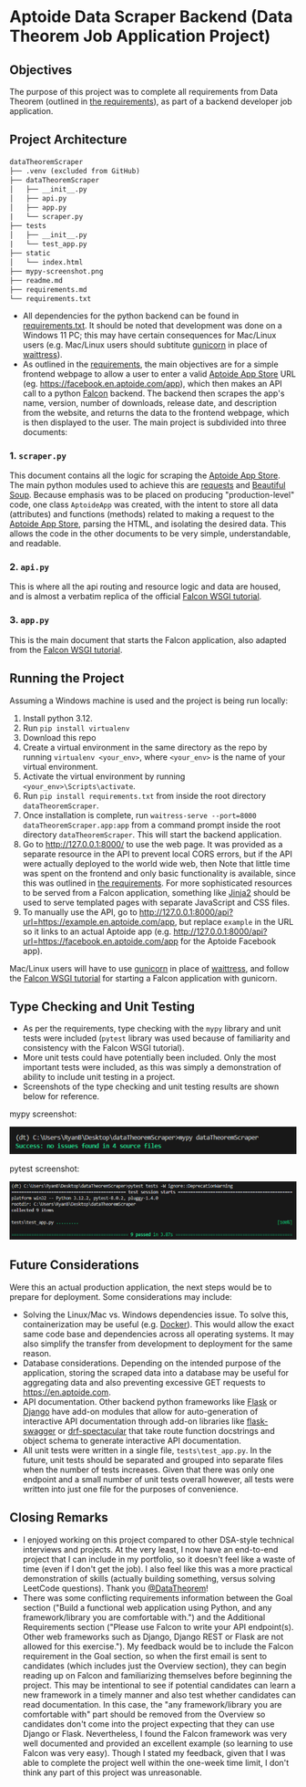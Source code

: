# Aptoide Data Scraper Backend (Data Theorem Job Application Project)

## Objectives

The purpose of this project was to complete all requirements from Data Theorem (outlined in [the requirements](requirements.md)), as part of a backend developer job application.

## Project Architecture

```
dataTheoremScraper
├── .venv (excluded from GitHub)
├── dataTheoremScraper
│   ├── __init__.py
│   ├── api.py
│   ├── app.py
|   └── scraper.py
├── tests
│   ├── __init__.py
|   └── test_app.py
├── static
│   └── index.html
├── mypy-screenshot.png
├── readme.md
├── requirements.md
└── requirements.txt
```

-  All dependencies for the python backend can be found in [requirements.txt](requirements.txt). It should be noted that development was done on a Windows 11 PC; this may have certain consequences for Mac/Linux users (e.g. Mac/Linux users should subtitute [gunicorn](https://docs.gunicorn.org/en/stable/) in place of [waittress](https://docs.pylonsproject.org/projects/waitress/en/stable/)).
-  As outlined in the [requirements](requirements.md), the main objectives are for a simple frontend webpage to allow a user to enter a valid [Aptoide App Store](https://en.aptoide.com/) URL (eg. https://facebook.en.aptoide.com/app), which then makes an API call to a python [Falcon](https://falcon.readthedocs.io/) backend. The backend then scrapes the app's name, version, number of downloads, release date, and description from the website, and returns the data to the frontend webpage, which is then displayed to the user. The main project is subdivided into three documents:

### 1. `scraper.py`

This document contains all the logic for scraping the [Aptoide App Store](https://en.aptoide.com/). The main python modules used to achieve this are [requests](https://requests.readthedocs.io/en/latest/) and [Beautiful Soup](https://beautiful-soup-4.readthedocs.io/en/latest/). Because emphasis was to be placed on producing "production-level" code, one class `AptoideApp` was created, with the intent to store all data (attributes) and functions (methods) related to making a request to the [Aptoide App Store](https://en.aptoide.com/), parsing the HTML, and isolating the desired data. This allows the code in the other documents to be very simple, understandable, and readable.

### 2. `api.py`

This is where all the api routing and resource logic and data are housed, and is almost a verbatim replica of the official [Falcon WSGI tutorial](https://falcon.readthedocs.io/en/3.1.3/user/tutorial.html).

### 3. `app.py`

This is the main document that starts the Falcon application, also adapted from the [Falcon WSGI tutorial](https://falcon.readthedocs.io/en/3.1.3/user/tutorial.html).

## Running the Project

Assuming a Windows machine is used and the project is being run locally:

1. Install python 3.12.
1. Run `pip install virtualenv`
1. Download this repo
1. Create a virtual environment in the same directory as the repo by running `virtualenv <your_env>`, where `<your_env>` is the name of your virtual environment.
1. Activate the virtual environment by running `<your_env>\Scripts\activate`.
1. Run `pip install requirements.txt` from inside the root directory `dataTheoremScraper`.
1. Once installation is complete, run `waitress-serve --port=8000 dataTheoremScraper.app:app` from a command prompt inside the root directory `dataTheoremScraper`. This will start the backend application.
1. Go to http://127.0.0.1:8000/ to use the web page. It was provided as a separate resource in the API to prevent local CORS errors, but if the API were actually deployed to the world wide web, then Note that little time was spent on the frontend and only basic functionality is available, since this was outlined in [the requirements](requirements.md). For more sophisticated resources to be served from a Falcon application, something like [Jinja2](https://pypi.org/project/Jinja2/) should be used to serve templated pages with separate JavaScript and CSS files.
1. To manually use the API, go to http://127.0.0.1:8000/api?url=https://example.en.aptoide.com/app, but replace `example` in the URL so it links to an actual Aptoide app (e.g. http://127.0.0.1:8000/api?url=https://facebook.en.aptoide.com/app for the Aptoide Facebook app).

Mac/Linux users will have to use [gunicorn](https://docs.gunicorn.org/en/stable/) in place of [waittress](https://docs.pylonsproject.org/projects/waitress/en/stable/), and follow the [Falcon WSGI tutorial](https://falcon.readthedocs.io/en/3.1.3/user/tutorial.html) for starting a Falcon application with gunicorn.

## Type Checking and Unit Testing

-  As per the requirements, type checking with the `mypy` library and unit tests were included (`pytest` library was used because of familiarity and consistency with the Falcon WSGI tutorial).
-  More unit tests could have potentially been included. Only the most important tests were included, as this was simply a demonstration of ability to include unit testing in a project.
-  Screenshots of the type checking and unit testing results are shown below for reference.

mypy screenshot:

![mypy-screenshot.png](mypy-screenshot.png "mypy screenshot")

pytest screenshot:

![pytest-screenshot.png](pytest-screenshot.png "pytest screenshot")

## Future Considerations

Were this an actual production application, the next steps would be to prepare for deployment. Some considerations may include:

-  Solving the Linux/Mac vs. Windows dependencies issue. To solve this, containerization may be useful (e.g. [Docker](https://www.docker.com/)). This would allow the exact same code base and dependencies across all operating systems. It may also simplify the transfer from development to deployment for the same reason.
-  Database considerations. Depending on the intended purpose of the application, storing the scraped data into a database may be useful for aggregating data and also preventing excessive GET requests to https://en.aptoide.com.
-  API documentation. Other backend python frameworks like [Flask](https://flask.palletsprojects.com/en/3.0.x/) or [Django](https://www.djangoproject.com/) have add-on modules that allow for auto-generation of interactive API documentation through add-on libraries like [flask-swagger](https://pypi.org/project/flask-swagger/) or [drf-spectacular](https://drf-spectacular.readthedocs.io/en/latest/) that take route function docstrings and object schema to generate interactive API documentation.
-  All unit tests were written in a single file, `tests\test_app.py`. In the future, unit tests should be separated and grouped into separate files when the number of tests increases. Given that there was only one endpoint and a small number of unit tests overall however, all tests were written into just one file for the purposes of convenience.

## Closing Remarks

-  I enjoyed working on this project compared to other DSA-style technical interviews and projects. At the very least, I now have an end-to-end project that I can include in my portfolio, so it doesn't feel like a waste of time (even if I don't get the job). I also feel like this was a more practical demonstration of skills (actually building something, versus solving LeetCode questions). Thank you [@DataTheorem](https://www.linkedin.com/company/datatheorem/)!
-  There was some conflicting requirements information between the Goal section ("Build a functional web application using Python, and any framework/library you are comfortable with.") and the Additional Requirements section ("Please use Falcon to write your API endpoint(s). Other web frameworks such as Django, Django REST or Flask are not allowed for this exercise."). My feedback would be to include the Falcon requirement in the Goal section, so when the first email is sent to candidates (which includes just the Overview section), they can begin reading up on Falcon and familiarizing themselves before beginning the project. This may be intentional to see if potential candidates can learn a new framework in a timely manner and also test whether candidates can read documentation. In this case, the "any framework/library you are comfortable with" part should be removed from the Overview so candidates don't come into the project expecting that they can use Django or Flask. Nevertheless, I found the Falcon framework was very well documented and provided an excellent example (so learning to use Falcon was very easy). Though I stated my feedback, given that I was able to complete the project well within the one-week time limit, I don't think any part of this project was unreasonable.
